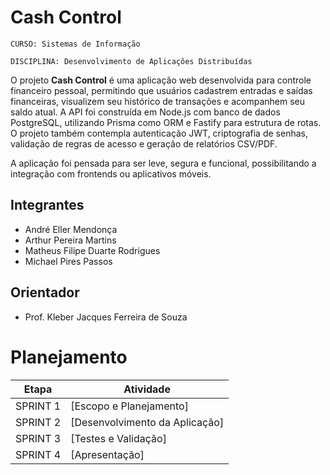 # Cash Control

`CURSO: Sistemas de Informação`

`DISCIPLINA: Desenvolvimento de Aplicações Distribuídas`

O projeto **Cash Control** é uma aplicação web desenvolvida para controle financeiro pessoal, permitindo que usuários cadastrem entradas e saídas financeiras, visualizem seu histórico de transações e acompanhem seu saldo atual. A API foi construída em Node.js com banco de dados PostgreSQL, utilizando Prisma como ORM e Fastify para estrutura de rotas. O projeto também contempla autenticação JWT, criptografia de senhas, validação de regras de acesso e geração de relatórios CSV/PDF.

A aplicação foi pensada para ser leve, segura e funcional, possibilitando a integração com frontends ou aplicativos móveis.

## Integrantes

* André Eller Mendonça  
* Arthur Pereira Martins  
* Matheus Filipe Duarte Rodrigues  
* Michael Pires Passos  

## Orientador

* Prof. Kleber Jacques Ferreira de Souza

# Planejamento

| Etapa     | Atividade                                 |
|:---------:|--------------------------------------------|
| SPRINT 1  | [Escopo e Planejamento] |
| SPRINT 2  | [Desenvolvimento da Aplicação] |
| SPRINT 3  | [Testes e Validação]       |
| SPRINT 4  | [Apresentação]    |



